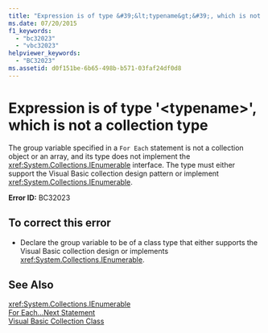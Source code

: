 ```yaml
---
title: "Expression is of type &#39;&lt;typename&gt;&#39;, which is not a collection type"
ms.date: 07/20/2015
f1_keywords: 
  - "bc32023"
  - "vbc32023"
helpviewer_keywords: 
  - "BC32023"
ms.assetid: d0f151be-6b65-498b-b571-03faf24df0d8
---
```

# Expression is of type &#39;&lt;typename&gt;&#39;, which is not a collection type
The group variable specified in a `For Each` statement is not a collection object or an array, and its type does not implement the <xref:System.Collections.IEnumerable> interface. The type must either support the Visual Basic collection design pattern or implement <xref:System.Collections.IEnumerable>.  
  
 **Error ID:** BC32023  
  
## To correct this error  
  
- Declare the group variable to be of a class type that either supports the Visual Basic collection design or implements <xref:System.Collections.IEnumerable>.  
  
## See Also  
 <xref:System.Collections.IEnumerable>  
 [For Each...Next Statement](../../visual-basic/language-reference/statements/for-each-next-statement.md)  
 [Visual Basic Collection Class](http://msdn.microsoft.com/library/0cb2d1ad-c58d-42c0-8e69-d81f5a15e532)
